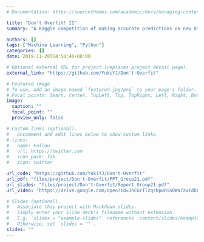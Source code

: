 ```yaml
---
# Documentation: https://sourcethemes.com/academic/docs/managing-content/

title: "Don't Overfit! II"
summary: "A Kaggle competition of making accurate predictions on new data by building models with 250 training samples to ensure not to overfit.\Ranking on Leaderboard: #57"

authors: []
tags: ["Machine Learning", "Python"]
categories: []
date: 2019-11-28T14:50:46+08:00

# Optional external URL for project (replaces project detail page).
external_link: "https://github.com/YukiYJ/Don't-Overfit"

# Featured image
# To use, add an image named `featured.jpg/png` to your page's folder.
# Focal points: Smart, Center, TopLeft, Top, TopRight, Left, Right, BottomLeft, Bottom, BottomRight.
image:
  caption: ""
  focal_point: ""
  preview_only: false

# Custom links (optional).
#   Uncomment and edit lines below to show custom links.
# links:
# - name: Follow
#   url: https://twitter.com
#   icon_pack: fab
#   icon: twitter

url_code: "https://github.com/YukiYJ/Don't-Overfit"
url_pdf: "files/project/Don't-Overfit/PPT_Group21.pdf"
url_slides: "files/project/Don't-Overfit/Report_Group21.pdf"
url_video: "https://drive.google.com/open?id=1hCGrTlzqshpwRin0Wa7zwIdDLLqUW4el"

# Slides (optional).
#   Associate this project with Markdown slides.
#   Simply enter your slide deck's filename without extension.
#   E.g. `slides = "example-slides"` references `content/slides/example-slides.md`.
#   Otherwise, set `slides = ""`.
slides: ""
---
```

